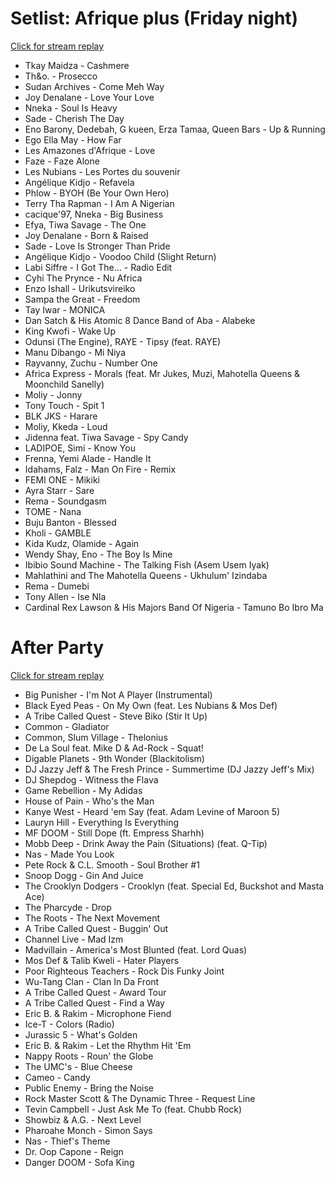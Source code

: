 # Setlist: Afrique plus (Friday night)

[Click for stream replay](https://www.reddit.com/rpan/r/RedditSets/nxxxi2)

 * Tkay Maidza - Cashmere
 * Th&o. - Prosecco
 * Sudan Archives - Come Meh Way
 * Joy Denalane - Love Your Love
 * Nneka - Soul Is Heavy
 * Sade - Cherish The Day
 * Eno Barony, Dedebah, G kueen, Erza Tamaa, Queen Bars - Up & Running
 * Ego Ella May - How Far
 * Les Amazones d'Afrique - Love
 * Faze - Faze Alone
 * Les Nubians - Les Portes du souvenir
 * Angélique Kidjo - Refavela
 * Phlow - BYOH (Be Your Own Hero)
 * Terry Tha Rapman - I Am A Nigerian
 * cacique'97, Nneka - Big Business
 * Efya, Tiwa Savage - The One
 * Joy Denalane - Born & Raised
 * Sade - Love Is Stronger Than Pride
 * Angélique Kidjo - Voodoo Child (Slight Return)
 * Labi Siffre - I Got The... - Radio Edit
 * Cyhi The Prynce - Nu Africa
 * Enzo Ishall - Urikutsvireiko
 * Sampa the Great - Freedom
 * Tay Iwar - MONICA
 * Dan Satch & His Atomic 8 Dance Band of Aba - Alabeke
 * King Kwofi - Wake Up
 * Odunsi (The Engine), RAYE - Tipsy (feat. RAYE)
 * Manu Dibango - Mi Niya
 * Rayvanny, Zuchu - Number One
 * Africa Express - Morals (feat. Mr Jukes, Muzi, Mahotella Queens & Moonchild Sanelly)
 * Moliy - Jonny
 * Tony Touch - Spit 1
 * BLK JKS - Harare
 * Moliy, Kkeda - Loud
 * Jidenna feat. Tiwa Savage - Spy Candy
 * LADIPOE, Simi - Know You
 * Frenna, Yemi Alade - Handle It
 * Idahams, Falz - Man On Fire - Remix
 * FEMI ONE - Mikiki
 * Ayra Starr - Sare
 * Rema - Soundgasm
 * TOME - Nana
 * Buju Banton - Blessed
 * Kholi - GAMBLE
 * Kida Kudz, Olamide - Again
 * Wendy Shay, Eno - The Boy Is Mine
 * Ibibio Sound Machine - The Talking Fish (Asem Usem Iyak)
 * Mahlathini and The Mahotella Queens - Ukhulum' Izindaba
 * Rema - Dumebi
 * Tony Allen - Ise Nla
 * Cardinal Rex Lawson & His Majors Band Of Nigeria - Tamuno Bo Ibro Ma

# After Party

[Click for stream replay](https://www.reddit.com/rpan/r/RedditSets/ny0f29)

 * Big Punisher - I'm Not A Player (Instrumental)
 * Black Eyed Peas - On My Own (feat. Les Nubians & Mos Def)
 * A Tribe Called Quest - Steve Biko (Stir It Up)
 * Common - Gladiator
 * Common, Slum Village - Thelonius
 * De La Soul feat. Mike D & Ad-Rock - Squat!
 * Digable Planets - 9th Wonder (Blackitolism)
 * DJ Jazzy Jeff & The Fresh Prince - Summertime (DJ Jazzy Jeff's Mix)
 * DJ Shepdog - Witness the Flava
 * Game Rebellion - My Adidas
 * House of Pain - Who's the Man
 * Kanye West - Heard 'em Say (feat. Adam Levine of Maroon 5)
 * Lauryn Hill - Everything Is Everything
 * MF DOOM - Still Dope (ft. Empress Sharhh)
 * Mobb Deep - Drink Away the Pain (Situations) (feat. Q-Tip)
 * Nas - Made You Look
 * Pete Rock & C.L. Smooth - Soul Brother #1
 * Snoop Dogg - Gin And Juice
 * The Crooklyn Dodgers - Crooklyn (feat. Special Ed, Buckshot and Masta Ace)
 * The Pharcyde - Drop
 * The Roots - The Next Movement
 * A Tribe Called Quest - Buggin' Out
 * Channel Live - Mad Izm
 * Madvillain - America's Most Blunted (feat. Lord Quas)
 * Mos Def & Talib Kweli - Hater Players
 * Poor Righteous Teachers - Rock Dis Funky Joint
 * Wu-Tang Clan - Clan In Da Front
 * A Tribe Called Quest - Award Tour
 * A Tribe Called Quest - Find a Way
 * Eric B. & Rakim - Microphone Fiend
 * Ice-T - Colors (Radio)
 * Jurassic 5 - What's Golden
 * Eric B. & Rakim - Let the Rhythm Hit 'Em
 * Nappy Roots - Roun' the Globe
 * The UMC's - Blue Cheese
 * Cameo - Candy
 * Public Enemy - Bring the Noise
 * Rock Master Scott & The Dynamic Three - Request Line
 * Tevin Campbell - Just Ask Me To (feat. Chubb Rock)
 * Showbiz & A.G. - Next Level
 * Pharoahe Monch - Simon Says
 * Nas - Thief's Theme
 * Dr. Oop Capone - Reign
 * Danger DOOM - Sofa King
